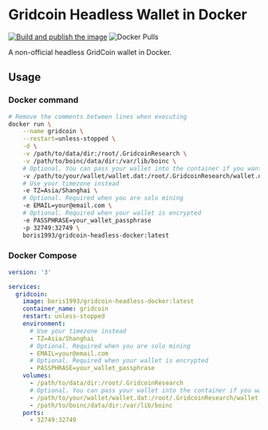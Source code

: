 # Gridcoin Headless Wallet in Docker

[![Build and publish the image](https://github.com/boris1993/gridcoin-headless-docker/actions/workflows/build.yml/badge.svg)](https://github.com/boris1993/gridcoin-headless-docker/actions/workflows/build.yml)
![Docker Pulls](https://img.shields.io/docker/pulls/boris1993/gridcoin-headless-docker)

A non-official headless GridCoin wallet in Docker.

## Usage

### Docker command

```bash
# Remove the comments between lines when executing
docker run \
    --name gridcoin \
    --restart=unless-stopped \
    -d \
    -v /path/to/data/dir:/root/.GridcoinResearch \
    -v /path/to/boinc/data/dir:/var/lib/boinc \
    # Optional. You can pass your wallet into the container if you want
    -v /path/to/your/wallet/wallet.dat:/root/.GridcoinResearch/wallet.dat \
    # Use your timezone instead
    -e TZ=Asia/Shanghai \
    # Optional. Required when you are solo mining
    -e EMAIL=your@email.com \
    # Optional. Required when your wallet is encrypted
    -e PASSPHRASE=your_wallet_passphrase
    -p 32749:32749 \
    boris1993/gridcoin-headless-docker:latest
```

### Docker Compose

```yaml
version: '3'

services:
  gridcoin:
    image: boris1993/gridcoin-headless-docker:latest
    container_name: gridcoin
    restart: unless-stopped
    environment:
      # Use your timezone instead
      - TZ=Asia/Shanghai
      # Optional. Required when you are solo mining
      - EMAIL=your@email.com
      # Optional. Required when your wallet is encrypted
      - PASSPHRASE=your_wallet_passphrase
    volumes:
      - /path/to/data/dir:/root/.GridcoinResearch
      # Optional. You can pass your wallet into the container if you want
      - /path/to/your/wallet/wallet.dat:/root/.GridcoinResearch/wallet.dat
      - /path/to/boinc/data/dir:/var/lib/boinc
    ports:
      - 32749:32749

```
